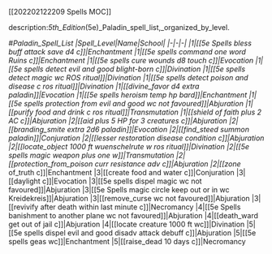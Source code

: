 [[202202122209 Spells MOC]]

description:_5th_Edition_(5e)_Paladin_spell_list,_organized_by_level.



#_Paladin_Spell_List
|Spell_Level|Name|School|
|-|-|-|
|1|[[5e Spells bless buff attack save d4 c]]|Enchantment
|1|[[5e spells command one word Ruins c]]|Enchantment
|1|[[5e spells cure wounds d8 touch c]]|Evocation
|1|[[5e spells detect evil and good blight-born c]]|Divination
|1|[[5e spells detect magic wc ROS ritual]]|Divination
|1|[[5e spells detect poison and disease c ros ritual]]|Divination
|1|[[divine_favor d4 extra  paladin]]|Evocation
|1|[[5e spells heroism temp hp bard]]|Enchantment
|1|[[5e spells protection from evil and good wc not favoured]]|Abjuration
|1|[[purify food and drink c ros ritual]]|Transmutation
|1|[[shield of faith plus 2 AC c]]|Abjuration
|2|[[aid plus 5 HP for 3 creatures c]]|Abjuration
|2|[[branding_smite extra 2d6 paladin]]|Evocation
|2|[[find_steed summon paladin]]|Conjuration
|2|[[lesser restoration disease condition c]]|Abjuration
|2|[[locate_object 1000 ft wuenschelrute w ros ritual]]|Divination
|2|[[5e spells magic weapon plus one w]]|Transmutation
|2|[[protection_from_poison curr resistance adv c]]|Abjuration
|2|[[zone_ of_truth c]]|Enchantment
|3|[[create food and water c]]|Conjuration
|3|[[daylight c]]|Evocation
|3|[[5e spells dispel magic wc not favoured]]|Abjuration
|3|[[5e Spells magic circle keep out or in wc Kreidekreis]]|Abjuration
|3|[[remove_curse wc not favoured]]|Abjuration
|3|[[revivify after death within last minute c]]|Necromancy
|4|[[5e Spells banishment to another plane wc not favoured]]|Abjuration
|4|[[death_ward get out of jail c]]|Abjuration
|4|[[locate creature 1000 ft wc]]|Divination
|5|[[5e spells dispel evil and good disadv attack debuff c]]|Abjuration
|5|[[5e spells geas wc]]|Enchantment
|5|[[raise_dead 10 days c]]|Necromancy
